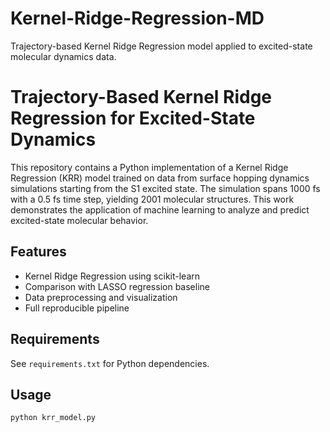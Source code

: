 # Kernel-Ridge-Regression-MD
Trajectory-based Kernel Ridge Regression model applied to excited-state molecular dynamics data.
# Trajectory-Based Kernel Ridge Regression for Excited-State Dynamics

This repository contains a Python implementation of a Kernel Ridge Regression (KRR) model trained on data from surface hopping dynamics simulations starting from the S1 excited state. The simulation spans 1000 fs with a 0.5 fs time step, yielding 2001 molecular structures. This work demonstrates the application of machine learning to analyze and predict excited-state molecular behavior.

## Features
- Kernel Ridge Regression using scikit-learn
- Comparison with LASSO regression baseline
- Data preprocessing and visualization
- Full reproducible pipeline

## Requirements
See `requirements.txt` for Python dependencies.

## Usage
```bash
python krr_model.py
